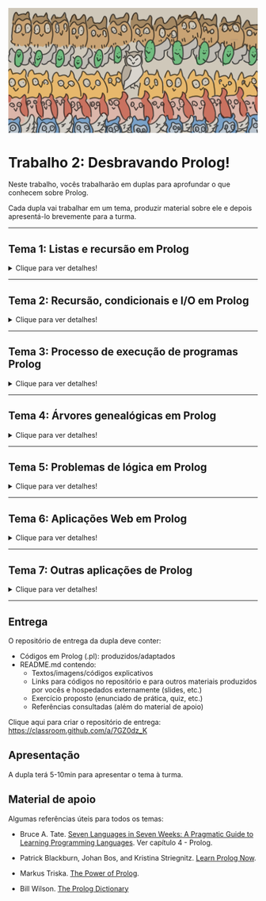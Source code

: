 ![corujas](corujas.png)
# Trabalho 2: Desbravando Prolog!

Neste trabalho, vocês trabalharão em duplas para aprofundar o que conhecem sobre Prolog. 

Cada dupla vai trabalhar em um tema, produzir material sobre ele e depois apresentá-lo brevemente para a turma.


---
## Tema 1: Listas e recursão em Prolog
<details>
  <summary>Clique para ver detalhes!</summary>
  
  ### Motivação
  Vocês lembram que Prolog suporta listas nativamente, né? Listas são delimitadas por colchetes, assim como em Haskell, mas as listas em Prolog podem ser heterogêneas. 
  
  Listas são muito usadas em Prolog e existem muitos predicados pré-definidos que manipulam listas. Já vimos alguns nas práticas (por exemplo `length` e `sum_list`), mas existem muitos outros. 
  
  Internamente, muitos predicados com listas são implementados com **recursão**. Em Prolog, a lógica da recursão com listas é semelhante ao que se faz com Haskell, em que separamos a lista em Head e Tail. 

  

  ### Desenvolvimento
  Neste tema, vocês vão descobrir mais sobre a implementação recursiva de predicados pré-definidos que manipulam listas em Prolog. Além disso, vocês vão pesquisar/construir exemplos de uso destes predicados.

  Etapas do trabalho:
  1. Ver [slides](https://docs.google.com/presentation/d/1GwioxL7tPM4S5vdg5Mw6XzC2jRaGsWYWary00-1A9Nk/edit#slide=id.g35ed75ccf_0134) resumidos sobre listas em Prolog.
  2. Testar exemplos dos slides.
  3. Ver a biblioteca de [predicados com listas](https://www.swi-prolog.org/pldoc/man?section=lists) do SWI-Prolog.
  4. Pesquisar como são implementados alguns dos predicados com listas (no mínimo 2 para cada estudante, mas quanto mais, melhor).
  5. Pesquisar/construir exemplos de uso dos predicados com listas (não necessariamente os da etapa anterior). Para os exemplos ficarem mais completos, vocês devem criar uma base de fatos e regras inspiradas em algum problema/contexto.
  6. Produzir material para apresentar o tema à turma, incluindo algum exercício proposto (roteiro de prática, quiz, etc.).


  
  ### Material de apoio

  - [Biblioteca de predicados com listas do SWI-Prolog](https://www.swi-prolog.org/pldoc/man?section=lists)


</details>

---
## Tema 2: Recursão, condicionais e I/O em Prolog
<details>
  <summary>Clique para ver detalhes!</summary>
  
  ### Motivação

  Vocês lembram que Prolog é uma linguagem declarativa, né? Ao contrário de linguagens imperativas, Prolog não tem estruturas de repetição como laços `for` ou `while` em C. Repetições são expressas com predicados recursivos, que devem ter algum caso/condição de parada. Talvez vocês não tenham notado, mas desde a primeira prática o código fornecido já tinha um caso de recursão.

  Como qualquer linguagem, Prolog também dispõe de instruções de I/O, por exemplo os predicados `write`, `print`, `read`, entre outros. Ao contrário do que acontece em Haskell, em Prolog é simples combinar I/O com outros predicados, incluindo recursão e condicionais.

  ### Desenvolvimento

  Neste tema, vocês vão descobrir mais sobre recursão, condicionais e I/O em Prolog.  
  Além disso, vocês vão pesquisar/construir exemplos que empreguem estes recursos da linguagem.

  Etapas do trabalho:
  1. Consultar os links selecionados no material de apoio para saber mais sobre o tema.
  2. Testar exemplos contidos do material consultado.
  3. Pesquisar outros exemplos relacionados ao tema, incluindo outras formas de escrever condicionais e outras opções de I/O em Prolog (por exemplo, I/O com arquivos).
  4. Elaborar um ou mais exemplos contendo recursão, condicionais e I/O. Podem ser pequenos exemplos simples (poucas linhas de código) ou um exemplo mais longo, inspirado em algum problema/contexto. Uma sugestão é incluir leitura/escrita de dados em arquivo.
  5. Produzir material para apresentar o tema à turma, incluindo algum exercício proposto (roteiro de prática, quiz, etc.).


  ### Material de apoio


  - Capítulo [Recursive Rules](https://en.wikibooks.org/wiki/Prolog/Recursive_Rules) no [livro sobre Prolog em Wikibooks](https://en.wikibooks.org/wiki/Prolog)

  - Capítulo [Recursive Definitions](http://www.let.rug.nl/bos/lpn//lpnpage.php?pagetype=html&pageid=lpn-htmlse9) em [Learn Prolog Now](http://www.learnprolognow.org/) 

  - Capítulo [Loop & Decision Making](https://www.tutorialspoint.com/prolog/prolog_loop_and_decision_making.htm) do [tutorial Prolog em tutorialspoint](https://www.tutorialspoint.com/prolog/index.htm) (este tutorial usa GNU Prolog, mas os exemplos se aplicam ao SWI-Prolog também)

</details>

---
## Tema 3: Processo de execução de programas Prolog
<details>
  <summary>Clique para ver detalhes!</summary>
  
  ### Motivação
  A execução de um programa Prolog funciona como uma busca em profundidade em uma árvore de fatos e regras. Durante o processo de execução, ocorrem internamente operações de unificação (matching) e retrocesso (backtracking). Podemos controlar parte desse processo com um corte (cut, expresso por `!`).

  Saber mais sobre o processo de execução ajuda a entender melhor o resultado das consultas. Além disso, pode ajudar a escrever programas Prolog mais eficientes.

  ### Desenvolvimento
  
  Neste tema, vocês vão descobrir mais sobre unificação (matching), retrocesso (backtracking) e corte (cut) em Prolog.
  Além disso, vocês vão pesquisar/construir exemplos que demonstrem este processo.

  Etapas do trabalho:
  1. Ver [roteiro de prática](https://github.com/AndreaInfUFSM/elc117-2021a/tree/master/praticas/prolog/prolog05) sobre o processo de execução de programas Prolog. Lá vocês encontrarão um link para slides sobre o assunto, que vocês deverão consultar antes da prática.
  2. Pesquisar outros exemplos e explicações relacionados ao tema, sempre guardando um registro das referências consultadas. 
  3. Elaborar/testar exemplos para ilustrar unificação, retrocesso e corte em diferentes situações. Por exemplo, é importante examinar versões de um predicado com e sem corte.
  4. Produzir material para apresentar o tema à turma, incluindo algum exercício proposto (roteiro de prática, quiz, etc.).


  
  
  ### Material de apoio

  - Capítulo [Cuts and Negation](http://www.let.rug.nl/bos/lpn//lpnpage.php?pagetype=html&pageid=lpn-htmlch10) em [Learn Prolog Now](http://www.let.rug.nl/bos/lpn//lpnpage.php?pageid=online)

  - Johan Bos. [Drawing Prolog Search Trees: A Manual for Teachers and Students of Logic Programming](https://arxiv.org/abs/2001.08133)

</details>

---
## Tema 4: Árvores genealógicas em Prolog
<details>
  <summary>Clique para ver detalhes!</summary>
  
  ### Motivação

  Um exemplo clássico em Prolog é o de árvores genealógicas (family trees): dada uma base com informações (fatos) sobre pessoas e seus ascendentes e/ou descendentes, são formuladas regras que permitem deduzir relações de parentesco.

  Variações deste exemplo clássico se encontram em muitas referências introdutórias sobre Prolog e até em exames/provas (veja, por exemplo, [provas do ENADE 2021](https://www.gov.br/inep/pt-br/areas-de-atuacao/avaliacao-e-exames-educacionais/enade/provas-e-gabaritos)). Conhecer este exemplo a fundo ajuda a entender o papel de variáveis e condições na formulação de regras.

  ### Desenvolvimento

  Neste tema, vocês vão descobrir mais sobre a representação de árvores genealógicas em Prolog.  Além disso, vocês vão construir um exemplo customizado que permita consultar diversas relações de parentesco.

  Etapas do trabalho:
  1. Consultar os links selecionados no material de apoio para saber mais sobre o tema.
  2. Testar exemplos contidos no material consultado.
  3. Pesquisar e testar outros exemplos relacionados ao tema.
  4. Elaborar um exemplo customizado, que tenha muitos dados e muitas regras de parentesco, para permitir consultas variadas.
  Vocês podem alimentar o exemplo com dados históricos reais (monarquias, por exemplo) ou fictícios gerados por vocês (possivelmente usando Prolog!).
  5. Produzir material para apresentar o tema à turma, incluindo algum exercício proposto (roteiro de prática, consulta, quiz, etc.).


  
  ### Material de apoio

  - [Geneology Database](https://kti.mff.cuni.cz/~bartak/prolog/genealogy.html): capítulo de um livro online
  - [Prolog Family Tree](https://www.educba.com/prolog-family-tree/)
  - [Prolog - Family Tree](https://www.101computing.net/prolog-family-tree/)
  - [How to learn Prolog by watching Game of Thrones](https://medium.com/free-code-camp/how-to-learn-prolog-by-watching-game-of-thrones-4852ea960017)
  - [Family Relations](https://swish.swi-prolog.org/p/ltc_family.swinb): notebook no SWISH

</details>

---
## Tema 5: Problemas de lógica em Prolog
<details>
  <summary>Clique para ver detalhes!</summary>
  
  ### Motivação

  Problemas de lógica são comuns em materiais de estudo, desafios ou passatempos. Resolver este tipo de problema é uma forma de desenvolver o raciocínio lógico, uma importante habilidade humana. Também é possível desenvolver programas que resolvam esse tipo de problema, aparentando alguma "inteligência". Prolog é uma boa linguagem para isso.

  Na segunda prática de Prolog, foi apresentada uma solução para um problema de lógica popular. Também foi apresentado um problema a ser resolvido por vocês. Um passo importante para resolver esse tipo de problema é conectar todas as condições a serem satisfeitas, representando-as sob forma de uma ou mais regras.


  ### Desenvolvimento
  
  Neste tema, vocês vão explorar mais sobre o uso de Prolog em problemas de lógica, conhecendo mais exemplos resolvidos e buscando novos problemas para resolver.

  Etapas do trabalho:
  1. Consultar os links selecionados no material de apoio para saber mais sobre o tema.
  2. Testar exemplos contidos no material consultado.
  3. Pesquisar e testar outros exemplos relacionados ao tema.
  4. Buscar novos problemas e resolvê-los (pelo menos um para cada integrante da dupla). Algumas fontes de problemas são o site [Rachacuca](https://rachacuca.com.br/logica/problemas/) ou as [provas de Iniciação](https://olimpiada.ic.unicamp.br/passadas/) da Olimpíada Brasileira de Informática (OBI).
  5. Produzir material para apresentar o tema à turma, incluindo algum exercício proposto (roteiro de prática, consulta, quiz, etc.).
  
  ### Material de apoio
  - Capítulo [Prolog/Solving a Logic Puzzle](https://en.wikibooks.org/wiki/Prolog/Solving_a_Logic_Puzzle) no [livro sobre Prolog em Wikibooks](https://en.wikibooks.org/wiki/Prolog)
  - [Puzzles in Prolog](https://ypologist.com/mmalita17/HOMEPAGE/logic/index.html)
  - [Using Prolog to Solve Logic Puzzles](http://bennycheung.github.io/using-prolog-to-solve-logic-puzzles)
</details>

---
## Tema 6: Aplicações Web em Prolog
<details>
  <summary>Clique para ver detalhes!</summary>
  
  ### Motivação

  Prolog não é uma linguagem popular em aplicações (clientes ou servidores) Web, mas com ajuda de algumas bibliotecas isso pode se tornar surpreendentemente simples. 
  
  Páginas Web são basicamente árvores de símbolos que podem ser facilmente gerados ou processados em Prolog. 

  ### Desenvolvimento

  Neste tema, vocês vão descobrir bibliotecas do Prolog que se prestam ao desenvolvimento de aplicações Web (clientes e/ou servidores), além de desenvolver exemplos customizados conforme o interesse de vocês.


  Etapas do trabalho:
  1. Consultar os links selecionados no material de apoio para saber mais sobre o tema.
  2. Testar exemplos contidos no material consultado.
  3. Pesquisar e testar outros exemplos relacionados ao tema, descobrindo as bibliotecas que são úteis em cada situação.
  4. Elaborar um exemplo customizado de um cliente e de um servidor Web. O cliente pode fazer uma requisição a um serviço existente que retorne dados em formato JSON ou HTML. O servidor pode retornar apenas texto, sem preocupação com estilo/formatação.
  5. Produzir material para apresentar o tema à turma, incluindo algum exercício proposto (roteiro de prática, consulta, quiz, etc.).

  
  ### Material de apoio

  - [SWI-Prolog HTTP support](https://www.swi-prolog.org/pldoc/doc_for?object=section(%27packages/http.html%27))
  - [Prolog Web Applications](https://www.metalevel.at/prolog/web)

</details>

---
## Tema 7: Outras aplicações de Prolog
<details>
  <summary>Clique para ver detalhes!</summary>
  
  ### Motivação

  Prolog pode ser usado em muitas aplicações interessantes, geralmente relacionadas ao processamento de símbolos e em áreas ligadas à Inteligência Artificial. 

  Desenvolver alguma aplicação "do zero" pode ser complicado para quem só tem algumas poucas horas de prática com a linguagem, mas com um conhecimento básico de Prolog é possível entender, testar e adaptar exemplos de aplicações cujo código esteja disponível.

  ### Desenvolvimento


  Neste tema, vocês vão explorar exemplos de aplicações em Prolog que tenham o código disponível para estudo, testes e adaptação.

  Etapas do trabalho:
  1. Consultar os links no material de apoio para conhecer alguns exemplos de aplicações de Prolog.
  2. Testar exemplos contidos no material consultado.
  3. Pesquisar outras aplicações que tenham código disponível.
  4. Escolher pelo menos 2 códigos (um para cada integrante da dupla) para estudo mais aprofundado. Podem ser 2 códigos que resolvam o mesmo problema.
  5. Analisar o código, identificando elementos conhecidos ou não, e procurando possibilidades de modificação, mesmo que pequenas (adição/reescrita de fatos/regras, formas alternativas de I/O, etc.)
  5. Produzir material para apresentar o tema à turma, incluindo algum exercício proposto (roteiro de prática, consulta, quiz, etc.).
  
  ### Material de apoio


  - [P-99: Ninety-Nine Prolog Problems](https://www.ic.unicamp.br/~meidanis/courses/mc336/problemas-prolog/)
  - [Collection of misc Prolog programs](https://github.com/charlesjlee/prolog)
  - [Eliza Chatbot in Prolog](https://swish.swi-prolog.org/example/eliza.pl)
  - [Sudoku solver in Prolog](https://www.swi-prolog.org/pldoc/man?section=clpfd-sudoku) (incluir `:- use_module(library(clpfd)).` no início do programa).
</details>

---


## Entrega

  O repositório de entrega da dupla deve conter:
  - Códigos em Prolog (.pl): produzidos/adaptados 
  - README.md contendo:
    - Textos/imagens/códigos explicativos
    - Links para códigos no repositório e para outros materiais produzidos por vocês e hospedados externamente (slides, etc.)
    - Exercício proposto (enunciado de prática, quiz, etc.)
    - Referências consultadas (além do material de apoio)

  Clique aqui para criar o repositório de entrega: https://classroom.github.com/a/7GZ0dz_K

## Apresentação

  A dupla terá 5-10min para apresentar o tema à turma. 

## Material de apoio

Algumas referências úteis para todos os temas:

- Bruce A. Tate. [Seven Languages in Seven Weeks: A Pragmatic Guide to Learning Programming Languages](https://www.semanticscholar.org/paper/Seven-Languages-in-Seven-Weeks%3A-A-Pragmatic-Guide-Tate/8ab7286cc9e93b11bf783d4ba1d3ddc14630d202). Ver capítulo 4 - Prolog.

- Patrick Blackburn, Johan Bos, and Kristina Striegnitz. [Learn Prolog Now](http://www.learnprolognow.org/). 

- Markus Triska. [The Power of Prolog](https://www.metalevel.at/prolog).

- Bill Wilson. [The Prolog Dictionary](http://www.cse.unsw.edu.au/~billw/dictionaries/prolog/)

